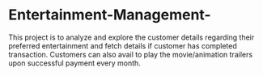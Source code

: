 # Entertainment-Management-
This project is to analyze and explore the customer details regarding their preferred entertainment and fetch details if customer has completed transaction. Customers can also avail to play the movie/animation trailers upon successful payment every month.
